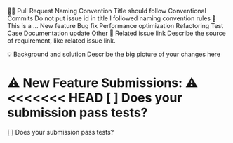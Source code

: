 🧑‍⚖️ Pull Request Naming Convention
Title should follow Conventional Commits
Do not put issue id in title
I followed naming convention rules
🤔 This is a ...
New feature
Bug fix
Performance optimization
Refactoring
Test Case
Documentation update
Other
🔗 Related issue link
Describe the source of requirement, like related issue link.

💡 Background and solution
Describe the big picture of your changes here

⚠️ New Feature Submissions: ⚠️
<<<<<<< HEAD
[ ] Does your submission pass tests?
=======
[ ] Does your submission pass tests?

